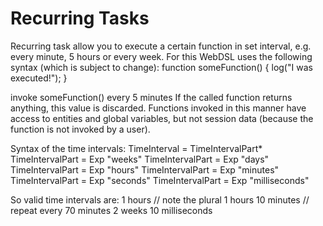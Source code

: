 # Recurring Tasks

Recurring task allow you to execute a certain function in set interval, e.g. every minute, 5 hours or every week. For this WebDSL uses the following syntax (which is subject to change):
<verbatim>
function someFunction() {
  log("I was executed!");
}

invoke someFunction() every 5 minutes
</verbatim>
If the called function returns anything, this value is discarded. Functions invoked in this manner have access to entities and global variables, but not session data (because the function is not invoked by a user).

Syntax of the time intervals:
<verbatim>
TimeInterval = TimeIntervalPart*
TimeIntervalPart = Exp "weeks"
TimeIntervalPart = Exp "days"
TimeIntervalPart = Exp "hours"
TimeIntervalPart = Exp "minutes"
TimeIntervalPart = Exp "seconds"
TimeIntervalPart = Exp "milliseconds"
</verbatim>

So valid time intervals are:
<verbatim>
1 hours // note the plural
1 hours 10 minutes // repeat every 70 minutes
2 weeks 10 milliseconds
</verbatim>
